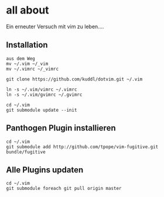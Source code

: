 # all about

Ein erneuter Versuch mit vim zu leben....

## Installation
    aus dem Weg
    mv ~/.vim ~/_vim
    mv ~/.vimrc ~/_vimrc
    
    git clone https://github.com/kuddl/dotvim.git ~/.vim

    ln -s ~/.vim/vimrc ~/.vimrc
    ln -s ~/.vim/gvimrc ~/.gvimrc

    cd ~/.vim
    git submodule update --init

## Panthogen Plugin installieren
    cd ~/.vim
    git submodule add http://github.com/tpope/vim-fugitive.git bundle/fugitive

## Alle Plugins updaten
    cd ~/.vim
    git submodule foreach git pull origin master
